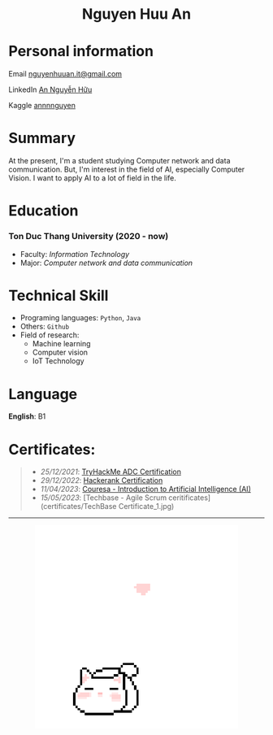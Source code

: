 <h1 align='center'>Nguyen Huu An</h1>

# Personal information
Email          <nguyenhuuan.it@gmail.com>

LinkedIn       [An Nguyễn Hữu](https://www.linkedin.com/in/nguyenhuuan-it/)

Kaggle        [annnnguyen](https://www.kaggle.com/annnnguyen)

# Summary
At the present, I'm a student studying Computer network and data communication. But, I'm interest in the field of AI, especially Computer Vision. I want to apply AI to a lot of field in the life.

# Education
### Ton Duc Thang University (2020 - now)
+ Faculty: *Information Technology*
+ Major: *Computer network and data communication*


# Technical Skill
+ Programing languages: `Python`, `Java`
+ Others: `Github`
+ Field of research:
    - Machine learning
    - Computer vision
    - IoT Technology

# Language
**English**: B1

# Certificates:
>- *25/12/2021*: [TryHackMe ADC Certification](https://tryhackme-certificates.s3-eu-west-1.amazonaws.com/THM-HKVVJOIWJA.png)
>- *29/12/2022*: [Hackerank Certification](https://hackerrank.com/certificates/c3963cfc95f1)
>- *11/04/2023*: [Couresa - Introduction to Artificial Intelligence (AI)](https://www.coursera.org/account/accomplishments/certificate/PT7XSFWLJVH9)
>- *15/05/2023*: [Techbase - Agile Scrum ceritificates](certificates/TechBase Certificate_1.jpg)
___

<p align="center">
 <img src="cat_intro.gif" />
</p>

